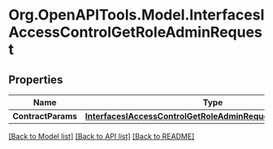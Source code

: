 # Org.OpenAPITools.Model.InterfacesIAccessControlGetRoleAdminRequest

## Properties

Name | Type | Description | Notes
------------ | ------------- | ------------- | -------------
**ContractParams** | [**InterfacesIAccessControlGetRoleAdminRequestContractParams**](InterfacesIAccessControlGetRoleAdminRequestContractParams.md) |  | 

[[Back to Model list]](../README.md#documentation-for-models) [[Back to API list]](../README.md#documentation-for-api-endpoints) [[Back to README]](../README.md)


